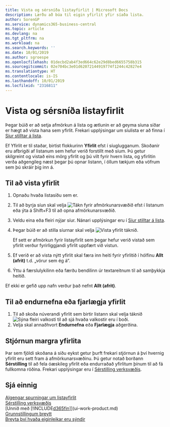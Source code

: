 ```yaml
---
title: Vista og sérsníða listayfirlit | Microsoft Docs
description: Lærðu að búa til eigin yfirlit yfir síaða lista.
author: SorenGP
ms.service: dynamics365-business-central
ms.topic: article
ms.devlang: na
ms.tgt_pltfrm: na
ms.workload: na
ms.search.keywords: ''
ms.date: 10/01/2019
ms.author: sgroespe
ms.openlocfilehash: 01decbd2ab4f3ed664c62e29d8bed6655758b315
ms.sourcegitcommit: 02e704bc3e01d62072144919774f1244c42827e4
ms.translationtype: HT
ms.contentlocale: is-IS
ms.lasthandoff: 10/01/2019
ms.locfileid: "2316811"
---
```

# <a name="save-and-personalize-list-views"></a>Vista og sérsníða listayfirlit
Þegar búið er að setja afmörkun á lista og ætlunin er að geyma síuna síðar er hægt að vista hana sem yfirlit. Frekari upplýsingar um síulista er að finna í [Síur stilltar á lista](ui-enter-criteria-filters.md#setting-filters-on-lists).

Ef Yfirlit er til staðar, birtist flokkurinn **Yfirlit** efst í síuglugganum. Skoðanir eru afbrigði af listanum sem hefur verið forstillt með síum. Þú getur skilgreint og vistað eins mörg yfirlit og þú vilt fyrir hvern lista, og yfirlitin verða aðgengileg næst þegar þú opnar listann, í öllum tækjum eða vöfrum sem þú skráir þig inn á.

## <a name="to-save-a-view"></a>Til að vista yfirlit
1. Opnaðu hvaða listasíðu sem er.
2. Til að byrja síun skal velja ![Tákn fyrir afmörkunarsvæðið](media/open-filter-pane-icon.png "Tákn fyrir afmörkunarsvæðið") efst í listanum eða ýta á Shift+F3 til að opna afmörkunarsvæðið.
3. Veldu eina eða fleiri nýjar síur. Nánari upplýsingar eru í [Síur stilltar á lista](ui-enter-criteria-filters.md#setting-filters-on-lists).
4. Þegar búið er að stilla síurnar skal velja ![Vista yfirlit](media/save_view_icon.png "Vista yfirlit") táknið.

    Ef sett er afmörkun fyrir listayfirlit sem þegar hefur verið vistað sem yfirlit verður fyrirliggjandi yfirlit uppfært við vistun.
5. Ef verið er að vista nýtt yfirlit skal færa inn heiti fyrir yfirlitið í hólfinu **Allt (afrit)** t.d. „vörur sem ég á“.
6. Ýttu á færslulykilinn eða færðu bendilinn úr textareitnum til að samþykkja heitið.

Ef ekki er gefið upp nafn verður það nefnt **Allt (afrit)**.

## <a name="to-rename-or-remove-a-view"></a>Til að endurnefna eða fjarlægja yfirlit
1. Til að skoða núverandi yfirlit sem birtir listann skal velja táknið ![Sýna fleiri valkosti](media/show-more-options-icon.png "Sýna fleiri valkosti") til að sjá hvaða valkostir eru í boði.
2. Velja skal annaðhvort **Endurnefna** eða **Fjarlægja** aðgerðina.

## <a name="managing-many-views"></a>Stjórnun margra yfirlita
Þar sem fjöldi skoðana á síðu eykst getur þurft frekari stjórnun á því hvernig yfirlit eru sett fram á afmörkunarsvæðinu. Þú getur notað borðann **Sérstilling** til að fela óæskileg yfirlit eða endurraðað yfirlitum þínum til að fá fullkomna röðina. Frekari upplýsingar eru í [Sérstilling verksvæðis](ui-personalization-user.md).

## <a name="see-also"></a>Sjá einnig
[Algengar spurningar um listayfirlit](ui-views-faq.md)  
[Sérstilling verksvæðis](ui-personalization-user.md)    
[Unnið með [!INCLUDE[d365fin](includes/d365fin_md.md)]](ui-work-product.md)    
[Grunnstillingum breytt](ui-change-basic-settings.md)  
[Breyta því hvaða eiginleikar eru sýndir](ui-experiences.md)  
